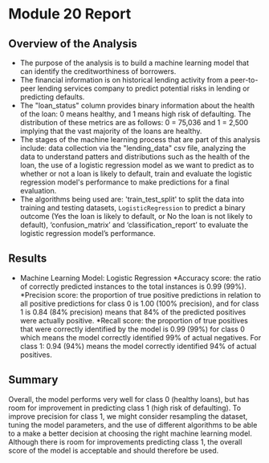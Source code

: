 # Module 20 Report 

## Overview of the Analysis

* The purpose of the analysis is to build a machine learning model that can identify the creditworthiness of borrowers.
* The financial information is on historical lending activity from a peer-to-peer lending services company to predict potential risks in lending or predicting defaults.
* The "loan_status" column provides binary information about the health of the loan: 0 means healthy, and 1 means high risk of defaulting. The distribution of these metrics are as follows: 0 = 75,036 and 1 = 2,500 implying that the vast majority of the loans are healthy.
* The stages of the machine learning process that are part of this analysis include: data collection via the "lending_data" csv file, analyzing the data to understand patters and distributions such as the health of the loan, the use of a logistic regression model as we want to predict as to whether or not a loan is likely to default, train and evaluate the logistic regression model's performance to make predictions for a final evaluation. 
* The algorithms being used are: 'train_test_split' to split the data into training and testing datasets, `LogisticRegression` to predict  a binary outcome (Yes the loan is likely to default, or No the loan is not likely to default), ‘confusion_matrix’ and ‘classification_report’ to evaluate the logistic regression model’s performance.

## Results

* Machine Learning Model: Logistic Regression
*Accuracy score: the ratio of correctly predicted instances to the total instances is 0.99 (99%).
*Precision score: the proportion of true positive predictions in relation to all positive predictions for class 0 is 1.00 (100% precision), and for class 1 is 0.84 (84% precision) means that 84% of the predicted positives were actually positive.
*Recall score: the proportion of true positives that were correctly identified by the model is 0.99 (99%) for class 0 which means the model correctly identified 99% of actual negatives. For class 1: 0.94 (94%) means the model correctly identified 94% of actual positives.

## Summary

Overall, the model performs very well for class 0 (healthy loans), but has room for improvement in predicting class 1 (high risk of defaulting). To improve precision for class 1, we might consider resampling the dataset, tuning the model parameters, and the use of different algorithms to be able to a make a better decision at choosing the right machine learning model. Although there is room for improvements predicting class 1, the overall score of the model is acceptable and should therefore be used.   

